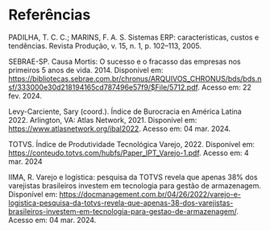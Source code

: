 # Referências

PADILHA, T. C. C.; MARINS, F. A. S. Sistemas ERP: características, custos e tendências. Revista Produção, v. 15, n. 1, p. 102–113, 2005.

SEBRAE-SP. Causa Mortis: O sucesso e o fracasso das empresas nos primeiros 5 anos de vida. 2014. Disponível em: <https://bibliotecas.sebrae.com.br/chronus/ARQUIVOS_CHRONUS/bds/bds.nsf/333000e30d218194165cd787496e57f9/$File/5712.pdf>. Acesso em: 22 fev. 2024.

Levy-Carciente, Sary (coord.). Índice de Burocracia en América Latina 2022. Arlington, VA: Atlas Network, 2021. Disponível em: <https://www.atlasnetwork.org/ibal2022>. Acesso em: 04 mar. 2024.

TOTVS. Índice de Produtividade Tecnológica Varejo, 2022. Disponível em: <https://conteudo.totvs.com/hubfs/Paper_IPT_Varejo-1.pdf>. Acesso em: 4 mar. 2024

IIMA, R. Varejo e logística: pesquisa da TOTVS revela que apenas 38% dos varejistas brasileiros investem em tecnologia para gestão de armazenagem. Disponível em: <https://docmanagement.com.br/04/26/2022/varejo-e-logistica-pesquisa-da-totvs-revela-que-apenas-38-dos-varejistas-brasileiros-investem-em-tecnologia-para-gestao-de-armazenagem/>. Acesso em: 04 mar. 2024.
